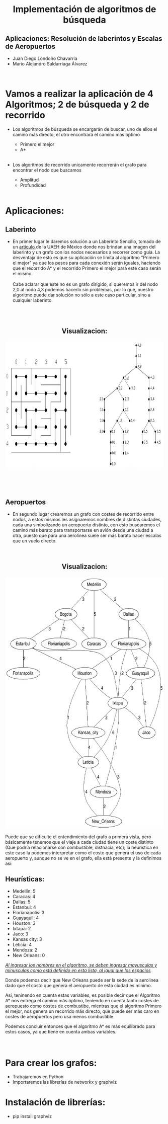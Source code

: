 # <p align = center>Implementación de algoritmos de búsqueda</p>
## Aplicaciones: Resolución de laberintos y Escalas de Aeropuertos

- Juan Diego Londoño Chavarría
- Mario Alejandro Saldarriaga Álvarez

<br>

# Vamos a realizar la aplicación de 4 Algoritmos; 2 de búsqueda y 2 de recorrido
- Los algoritmos de búsqueda se encargarán de buscar, uno de ellos el camino más directo, el otro encontrará el camino más óptimo
    - Primero el mejor
    - A* <br>
    <br>

- Los algoritmos de recorrido unicamente recorrerán el grafo para encontrar el nodo que buscamos
    - Amplitud
    - Profundidad <br>
    <br>

# Aplicaciones:

## Laberinto
- En primer lugar le daremos solución a un Laberinto Sencillo, tomado de un <a href="https://repository.uaeh.edu.mx/revistas/index.php/huejutla/article/view/1089/4757">articulo </a> de la UAEH de México donde nos brindan una imagen del laberinto y un grafo con los nodos necesarios a recorrer como guía. La desventaja de esto es que su aplicación se limita al algoritmo "Primero el mejor" ya que los pesos para cada conexión serán iguales, haciendo que el recorrido A* y el recorrido Primero el mejor para este caso serán el mismo. <br><br> 
Cabe aclarar que este no es un grafo dirigido, si queremos ir del nodo 2,0 al nodo 4,3 podemos hacerlo sin problemas, por lo que, nuestro algoritmo puede dar solución no sólo a este caso particular, sino a cualquier laberinto. <br><br>



<br>

## <p align = center>Visualizacion:</p>
<p align="center">
    <img alt="Laberinto" src="Imagenes\Laberinto.png" width="800" height="400" />
</p>

<br><br><br>

## Aeropuertos
- En segundo lugar crearemos un grafo con costes de recorrido entre nodos, a estos mismos les asignaremos nombres de distintas ciudades, cada una simbolizando un aeropuerto distinto, con esto buscaremos el camino más barato para transportarse en avión desde una ciudad a otra, puesto que para una aerolínea suele ser más barato hacer escalas que un vuelo directo.

<br>

## <p align = "center">Visualizacion:</p>

<p align="center">
    <img alt="Ciudades" src="Imagenes\Ciudades.png" width="600" height="800" />
</p>

Puede que se dificulte el entendimiento del grafo a primera vista, pero básicamente tenemos que el viaje a cada ciudad tiene un coste distinto (Que podría relacionarse con combustible, distnacia, etc); la heurística en este caso la podemos interpretar como el costo que genera el uso de cada aeropuerto y, aunque no se ve en el grafo, ella está presente y la definimos así:
    
## Heurísticas:
- Medellín: 5
- Caracas: 4
- Dallas: 5
- Estanbul: 4
- Florianapolis: 3
- Guayaquil: 4
- Houston: 3
- Ixtapa: 2
- Jaco: 3
- Kansas city: 3
- Leticia: 4
- Mendoza: 2
- New Orleans: 0

<cite><u>Al ingresar los nombres en el algoritmo, se deben ingresar mayusculas y minusculas como está definido en esta lista, al igual que los espacios</u></cite>

Donde podemos decir que New Orleans puede ser la sede de la aerolinea dado que el costo que genera el aeropuerto de esta ciudad es minimo.

Así, teninendo en cuenta estas variables, es posible decir que el Algoritmo A* nos entrega el camino más óptimo, teniendo en cuenta tanto costes de aeropuesto como costes de combustibe, mientras que el algoritmo Primero el mejor, nos genera un recorrido más directo, que puede ser más caro en costes de aeropuertos pero usa menos combustible.

Podemos concluir entonces que el algoritmo A* es más equilibrado para estos casos, ya que tiene en cuenta ambas variables.
<br><br><br>

# Para crear los grafos:
- Trabajaremos en Python
- Importaremos las librerías de networkx y graphviz

# Instalación de librerías:
- pip install graphviz
